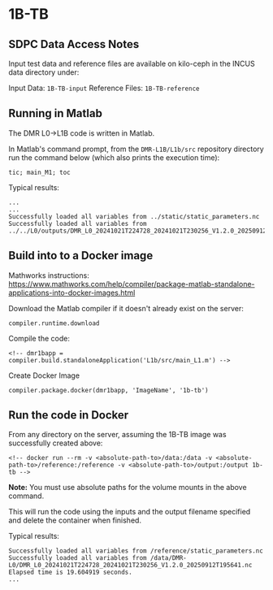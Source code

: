 # 1B-TB

## SDPC Data Access Notes
Input test data and reference files are available on kilo-ceph in the INCUS data directory under:

Input Data: `1B-TB-input`
Reference Files: `1B-TB-reference`

## Running in Matlab
The DMR L0->L1B code is written in Matlab.

<!-- ### Assumptions for this example:
* The working directory contains the DMR-L1B repository directory (`DMR-L1B`) and the 
data directory (`data`) at the same level.
* The `data` directory:
  * contains the input 1B-ZM files (`l1b_test_data_D1.nc`, `l1b_test_data_D2.nc`, `l1b_test_data_D3.nc`)
  * is where the output L1C file (`dar_l1c_test_output.nc `) will be written. -->

In Matlab's command prompt, from the `DMR-L1B/L1b/src` repository directory run the command below (which also prints the
execution time):
```
tic; main_M1; toc
```

Typical results:
```
...
...
Successfully loaded all variables from ../static/static_parameters.nc
Successfully loaded all variables from ../../L0/outputs/DMR_L0_20241021T224728_20241021T230256_V1.2.0_20250912T195641.nc
```

## Build into to a Docker image
Mathworks instructions: https://www.mathworks.com/help/compiler/package-matlab-standalone-applications-into-docker-images.html

Download the Matlab compiler if it doesn't already exist on the server:
```
compiler.runtime.download
```

Compile the code:
```
<!-- dmr1bapp = compiler.build.standaloneApplication('L1b/src/main_L1.m') -->
```

Create Docker Image
```
compiler.package.docker(dmr1bapp, 'ImageName', '1b-tb')
```

## Run the code in Docker
From any directory on the server, assuming the 1B-TB image was successfully created above:
```
<!-- docker run --rm -v <absolute-path-to>/data:/data -v <absolute-path-to>/reference:/reference -v <absolute-path-to>/output:/output 1b-tb -->
```

<!-- docker run --rm -v /mnt/kilo-ceph/INCUS_data/1B-TB-input:/data -v /mnt/kilo-ceph/INCUS_data/1B-TB-reference:/reference -v /home/amyburz/dev-output/1b-tb/0.1.0-test:/output 1b-tb -->

**Note:** You must use absolute paths for the volume mounts in the above command.

This will run the code using the inputs and the output filename specified and delete the container when
finished.

Typical results:
```
Successfully loaded all variables from /reference/static_parameters.nc
Successfully loaded all variables from /data/DMR-L0/DMR_L0_20241021T224728_20241021T230256_V1.2.0_20250912T195641.nc
Elapsed time is 19.604919 seconds.
...
```
